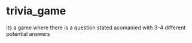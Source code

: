 # trivia_game
its a game where there is a question stated acomanied with 3-4 different potential answers
